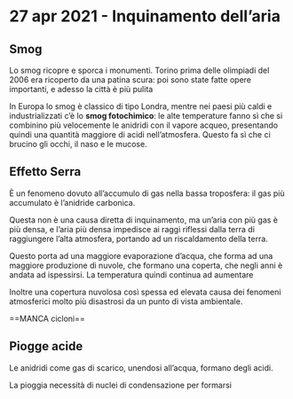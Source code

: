 # 27 apr 2021 - Inquinamento dell’aria
## Smog
Lo smog ricopre e sporca i monumenti. 
Torino prima delle olimpiadi del 2006 era ricoperto da una patina scura: poi sono state fatte opere importanti, e adesso la città è più pulita

In Europa lo smog è classico di tipo Londra, mentre nei paesi più caldi e industrializzati c’è lo **smog fotochimico**: le alte temperature fanno sì che si combinino più velocemente le anidridi con il vapore acqueo, presentando quindi una quantità maggiore di acidi nell’atmosfera.
Questo fa sì che ci brucino gli occhi, il naso e le mucose.

## Effetto Serra
È un fenomeno dovuto all’accumulo di gas nella bassa troposfera: il gas più accumulato è l’anidride carbonica.

Questa non è una causa diretta di inquinamento, ma un’aria con più gas è più densa, e l’aria più densa impedisce ai raggi riflessi dalla terra di raggiungere l’alta atmosfera, portando ad un riscaldamento della terra.

Questo porta ad una maggiore evaporazione d’acqua, che forma ad una maggiore produzione di nuvole, che formano una coperta, che negli anni è andata ad ispessirsi. La temperatura quindi continua ad aumentare

Inoltre una copertura nuvolosa così spessa ed elevata causa dei fenomeni atmosferici molto più disastrosi da un punto di vista ambientale. 

==MANCA cicloni==

## Piogge acide
Le anidridi come gas di scarico, unendosi all’acqua, formano degli acidi.

La pioggia necessità di nuclei di condensazione per formarsi

